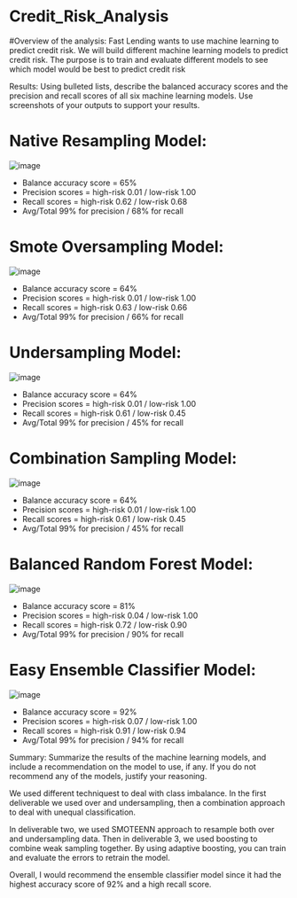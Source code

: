# Credit_Risk_Analysis

#Overview of the analysis: 
Fast Lending wants to use machine learning to predict credit risk.  We will build different machine learning models to predict credit risk.  The purpose is to train and evaluate different models to see which model would be best to predict credit risk

Results: Using bulleted lists, describe the balanced accuracy scores and the precision and recall scores of all six machine learning models. Use screenshots of your outputs to support your results.

# Native Resampling Model:
![image](https://github.com/icheung487/Credit_Risk_Analysis/blob/main/images/Native_Random_oversampling.png)


* Balance accuracy score = 65%
* Precision scores = high-risk 0.01 / low-risk 1.00
* Recall scores = high-risk 0.62 / low-risk 0.68
* Avg/Total 99% for precision / 68% for recall 

# Smote Oversampling Model:
![image](https://github.com/icheung487/Credit_Risk_Analysis/blob/main/images/Smote_undersampling.png)

* Balance accuracy score = 64%
* Precision scores = high-risk 0.01 / low-risk 1.00
* Recall scores = high-risk 0.63 / low-risk 0.66
* Avg/Total 99% for precision / 66% for recall 

# Undersampling Model:

![image](https://github.com/icheung487/Credit_Risk_Analysis/blob/main/images/Undersampling.png)

* Balance accuracy score = 64%
* Precision scores = high-risk 0.01 / low-risk 1.00
* Recall scores = high-risk 0.61 / low-risk 0.45
* Avg/Total 99% for precision / 45% for recall 

# Combination Sampling Model:
![image](https://github.com/icheung487/Credit_Risk_Analysis/blob/main/images/Combination_Sampling.png)

* Balance accuracy score = 64%
* Precision scores = high-risk 0.01 / low-risk 1.00
* Recall scores = high-risk 0.61 / low-risk 0.45
* Avg/Total 99% for precision / 45% for recall 

# Balanced Random Forest Model:
![image](https://github.com/icheung487/Credit_Risk_Analysis/blob/main/images/Balanced_random_forest_classifier.png)

* Balance accuracy score = 81%
* Precision scores = high-risk 0.04 / low-risk 1.00
* Recall scores = high-risk 0.72 / low-risk 0.90
* Avg/Total 99% for precision / 90% for recall 

# Easy Ensemble Classifier Model:
![image](https://github.com/icheung487/Credit_Risk_Analysis/blob/main/images/Ensemble_Classifier.png)

* Balance accuracy score = 92%
* Precision scores = high-risk 0.07 / low-risk 1.00
* Recall scores = high-risk 0.91 / low-risk 0.94
* Avg/Total 99% for precision / 94% for recall 


Summary: Summarize the results of the machine learning models, and include a recommendation on the model to use, if any. If you do not recommend any of the models, justify your reasoning.

We used different techniquest to deal with class imbalance.  In the first deliverable we used over and undersampling, then a combination approach to deal with unequal classification. 

In deliverable two, we used SMOTEENN approach to resample both over and undersampling data. Then in deliverable 3, we used boosting to combine weak sampling together. By using adaptive boosting, you can train and evaluate the errors to retrain the model. 

Overall, I would recommend the ensemble classifier model since it had the highest accuracy score of 92% and a high recall score. 

